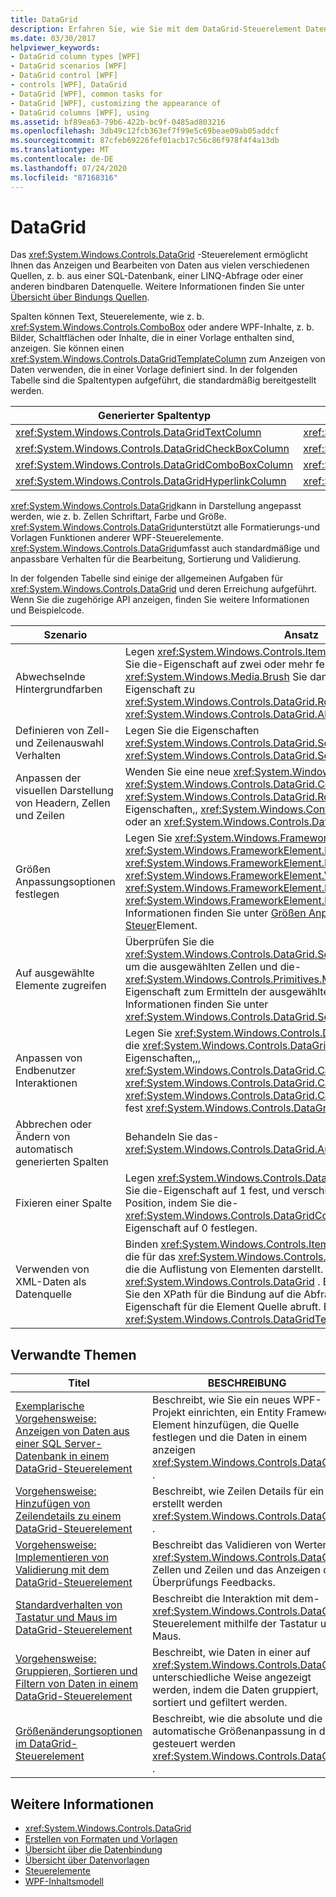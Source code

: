 ```yaml
---
title: DataGrid
description: Erfahren Sie, wie Sie mit dem DataGrid-Steuerelement Daten aus unterschiedlichen Quellen anzeigen und bearbeiten können, z. b. eine Datenbank, eine LINQ-Abfrage oder eine beliebige andere bindbare Datenquelle.
ms.date: 03/30/2017
helpviewer_keywords:
- DataGrid column types [WPF]
- DataGrid scenarios [WPF]
- DataGrid control [WPF]
- controls [WPF], DataGrid
- DataGrid [WPF], common tasks for
- DataGrid [WPF], customizing the appearance of
- DataGrid columns [WPF], using
ms.assetid: bf89ea63-79b6-422b-bc9f-0485ad803216
ms.openlocfilehash: 3db49c12fcb363ef7f99e5c69beae09ab05addcf
ms.sourcegitcommit: 87cfeb69226fef01acb17c56c86f978f4f4a13db
ms.translationtype: MT
ms.contentlocale: de-DE
ms.lasthandoff: 07/24/2020
ms.locfileid: "87168316"
---
```

# <a name="datagrid"></a>DataGrid
Das <xref:System.Windows.Controls.DataGrid> -Steuerelement ermöglicht Ihnen das Anzeigen und Bearbeiten von Daten aus vielen verschiedenen Quellen, z. b. aus einer SQL-Datenbank, einer LINQ-Abfrage oder einer anderen bindbaren Datenquelle. Weitere Informationen finden Sie unter [Übersicht über Bindungs Quellen](../data/binding-sources-overview.md).  
  
 Spalten können Text, Steuerelemente, wie z. b. <xref:System.Windows.Controls.ComboBox> oder andere WPF-Inhalte, z. b. Bilder, Schaltflächen oder Inhalte, die in einer Vorlage enthalten sind, anzeigen. Sie können einen <xref:System.Windows.Controls.DataGridTemplateColumn> zum Anzeigen von Daten verwenden, die in einer Vorlage definiert sind. In der folgenden Tabelle sind die Spaltentypen aufgeführt, die standardmäßig bereitgestellt werden.  
  
|Generierter Spaltentyp|Datentyp|  
|---------------------------|---------------|  
|<xref:System.Windows.Controls.DataGridTextColumn>|<xref:System.String>|  
|<xref:System.Windows.Controls.DataGridCheckBoxColumn>|<xref:System.Boolean>|  
|<xref:System.Windows.Controls.DataGridComboBoxColumn>|<xref:System.Enum>|  
|<xref:System.Windows.Controls.DataGridHyperlinkColumn>|<xref:System.Uri>|  
  
 <xref:System.Windows.Controls.DataGrid>kann in Darstellung angepasst werden, wie z. b. Zellen Schriftart, Farbe und Größe. <xref:System.Windows.Controls.DataGrid>unterstützt alle Formatierungs-und Vorlagen Funktionen anderer WPF-Steuerelemente. <xref:System.Windows.Controls.DataGrid>umfasst auch standardmäßige und anpassbare Verhalten für die Bearbeitung, Sortierung und Validierung.  
  
 In der folgenden Tabelle sind einige der allgemeinen Aufgaben für <xref:System.Windows.Controls.DataGrid> und deren Erreichung aufgeführt. Wenn Sie die zugehörige API anzeigen, finden Sie weitere Informationen und Beispielcode.  
  
|Szenario|Ansatz|  
|--------------|--------------|  
|Abwechselnde Hintergrundfarben|Legen <xref:System.Windows.Controls.ItemsControl.AlternationIndex%2A> Sie die-Eigenschaft auf zwei oder mehr fest, und weisen <xref:System.Windows.Media.Brush> Sie dann der-Eigenschaft und der-Eigenschaft zu <xref:System.Windows.Controls.DataGrid.RowBackground%2A> <xref:System.Windows.Controls.DataGrid.AlternatingRowBackground%2A> .|  
|Definieren von Zell-und Zeilenauswahl Verhalten|Legen Sie die Eigenschaften <xref:System.Windows.Controls.DataGrid.SelectionMode%2A> und <xref:System.Windows.Controls.DataGrid.SelectionUnit%2A> fest.|  
|Anpassen der visuellen Darstellung von Headern, Zellen und Zeilen|Wenden Sie eine neue <xref:System.Windows.Style> auf <xref:System.Windows.Controls.DataGrid.ColumnHeaderStyle%2A> die <xref:System.Windows.Controls.DataGrid.RowHeaderStyle%2A> Eigenschaften,, <xref:System.Windows.Controls.DataGrid.CellStyle%2A> oder an <xref:System.Windows.Controls.DataGrid.RowStyle%2A> .|  
|Größen Anpassungsoptionen festlegen|Legen Sie <xref:System.Windows.FrameworkElement.Height%2A> die <xref:System.Windows.FrameworkElement.MaxHeight%2A> Eigenschaften,,, <xref:System.Windows.FrameworkElement.MinHeight%2A> <xref:System.Windows.FrameworkElement.Width%2A> , <xref:System.Windows.FrameworkElement.MaxWidth%2A> oder fest <xref:System.Windows.FrameworkElement.MinWidth%2A> . Weitere Informationen finden Sie unter [Größen Anpassungsoptionen im DataGrid-Steuer](sizing-options-in-the-datagrid-control.md)Element.|  
|Auf ausgewählte Elemente zugreifen|Überprüfen Sie die <xref:System.Windows.Controls.DataGrid.SelectedCells%2A> -Eigenschaft, um die ausgewählten Zellen und die- <xref:System.Windows.Controls.Primitives.MultiSelector.SelectedItems%2A> Eigenschaft zum Ermitteln der ausgewählten Zeilen zu erhalten. Weitere Informationen finden Sie unter <xref:System.Windows.Controls.DataGrid.SelectedCells%2A>.|  
|Anpassen von Endbenutzer Interaktionen|Legen Sie <xref:System.Windows.Controls.DataGrid.CanUserAddRows%2A> die <xref:System.Windows.Controls.DataGrid.CanUserDeleteRows%2A> Eigenschaften,,, <xref:System.Windows.Controls.DataGrid.CanUserReorderColumns%2A> <xref:System.Windows.Controls.DataGrid.CanUserResizeColumns%2A> , <xref:System.Windows.Controls.DataGrid.CanUserResizeRows%2A> und fest <xref:System.Windows.Controls.DataGrid.CanUserSortColumns%2A> .|  
|Abbrechen oder Ändern von automatisch generierten Spalten|Behandeln Sie das- <xref:System.Windows.Controls.DataGrid.AutoGeneratingColumn> Ereignis.|  
|Fixieren einer Spalte|Legen <xref:System.Windows.Controls.DataGrid.FrozenColumnCount%2A> Sie die-Eigenschaft auf 1 fest, und verschieben Sie die Spalte an die linke Position, indem Sie die- <xref:System.Windows.Controls.DataGridColumn.DisplayIndex%2A> Eigenschaft auf 0 festlegen.|  
|Verwenden von XML-Daten als Datenquelle|Binden <xref:System.Windows.Controls.ItemsControl.ItemsSource%2A> Sie die für das <xref:System.Windows.Controls.DataGrid> an die XPath-Abfrage, die die Auflistung von Elementen darstellt. Erstellen Sie jede Spalte in der <xref:System.Windows.Controls.DataGrid> . Binden Sie jede Spalte, indem Sie den XPath für die Bindung auf die Abfrage festlegen, die die Eigenschaft für die Element Quelle abruft. Ein Beispiel finden Sie unter <xref:System.Windows.Controls.DataGridTextColumn>.|  
  
## <a name="related-topics"></a>Verwandte Themen  
  
|Titel|BESCHREIBUNG|  
|-----------|-----------------|  
|[Exemplarische Vorgehensweise: Anzeigen von Daten aus einer SQL Server-Datenbank in einem DataGrid-Steuerelement](walkthrough-display-data-from-a-sql-server-database-in-a-datagrid-control.md)|Beschreibt, wie Sie ein neues WPF-Projekt einrichten, ein Entity Framework Element hinzufügen, die Quelle festlegen und die Daten in einem anzeigen <xref:System.Windows.Controls.DataGrid> .|  
|[Vorgehensweise: Hinzufügen von Zeilendetails zu einem DataGrid-Steuerelement](how-to-add-row-details-to-a-datagrid-control.md)|Beschreibt, wie Zeilen Details für ein erstellt werden <xref:System.Windows.Controls.DataGrid> .|  
|[Vorgehensweise: Implementieren von Validierung mit dem DataGrid-Steuerelement](how-to-implement-validation-with-the-datagrid-control.md)|Beschreibt das Validieren von Werten in <xref:System.Windows.Controls.DataGrid> Zellen und Zeilen und das Anzeigen des Überprüfungs Feedbacks.|  
|[Standardverhalten von Tastatur und Maus im DataGrid-Steuerelement](default-keyboard-and-mouse-behavior-in-the-datagrid-control.md)|Beschreibt die Interaktion mit dem- <xref:System.Windows.Controls.DataGrid> Steuerelement mithilfe der Tastatur und Maus.|  
|[Vorgehensweise: Gruppieren, Sortieren und Filtern von Daten in einem DataGrid-Steuerelement](how-to-group-sort-and-filter-data-in-the-datagrid-control.md)|Beschreibt, wie Daten in einer auf <xref:System.Windows.Controls.DataGrid> unterschiedliche Weise angezeigt werden, indem die Daten gruppiert, sortiert und gefiltert werden.|  
|[Größenänderungsoptionen im DataGrid-Steuerelement](sizing-options-in-the-datagrid-control.md)|Beschreibt, wie die absolute und die automatische Größenanpassung in der gesteuert werden <xref:System.Windows.Controls.DataGrid> .|  
  
## <a name="see-also"></a>Weitere Informationen

- <xref:System.Windows.Controls.DataGrid>
- [Erstellen von Formaten und Vorlagen](../../../desktop-wpf/fundamentals/styles-templates-overview.md)
- [Übersicht über die Datenbindung](../../../desktop-wpf/data/data-binding-overview.md)
- [Übersicht über Datenvorlagen](../data/data-templating-overview.md)
- [Steuerelemente](index.md)
- [WPF-Inhaltsmodell](wpf-content-model.md)
